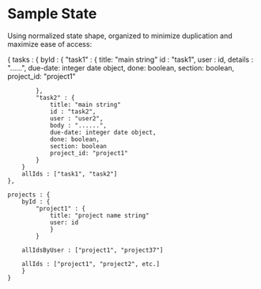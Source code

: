 # Sample State

Using normalized state shape, organized to minimize duplication and maximize ease of access:

{
    tasks : {
        byId : {
            "task1" : {
                title: "main string"
                id : "task1",
                user : id,
                details : "......",
                due-date: integer date object,
                done: boolean,
                section: boolean,
                project_id: "project1"

            },
            "task2" : {
                title: "main string"
                id : "task2",
                user : "user2",
                body : "......",
                due-date: integer date object,
                done: boolean,
                section: boolean
                project_id: "project1"
            }
        }
        allIds : ["task1", "task2"]
    },

    projects : {
        byId : {
            "project1" : {
                title: "project name string"
                user: id  
                }
            }

        allIdsByUser : ["project1", "project37"]

        allIds : ["project1", "project2", etc.]
        }
    }
